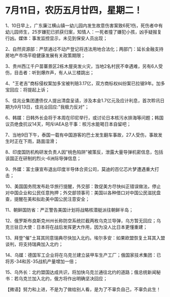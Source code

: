 # 7月11日，农历五月廿四，星期二！

1、10日早上，广东廉江横山镇一幼儿园内发生故意伤害案致6死1伤，死伤者中有幼儿园师生，25岁嫌犯已抓获归案，知情人：一死者撞了嫌犯小孩，凶手疑报复行凶。媒体：事发监控显示，未见到保安人员出现；

2、自然资源部：严禁通过不动产登记将违法用地合法化；两部门：延长金融支持房地产市场平稳健康发展有关政策期限；

3、贵州西江千户苗寨景区2栋木屋突发火灾，当地2名村民不幸遇难，另有6人受伤，目击者：听到爆炸声，有人从三楼跳出；

4、"王老吉"商标侵权案加多宝被判赔3.17亿，双方商标权纠纷案已拉锯9年。加多宝回应：将提起上诉；

5、佳兆业集团遭债仅人提出清盘呈请，涉及本金1.7亿元及应计利息，首次聆讯日期为9月13日，佳兆业回应:"我极力反对"；

6、韩媒：日韩外长会将于本周在印尼举行，或讨论日本核污水排海等问题；韩国议员绝食抗议14天，呵斥IAEA总干事：核污水能喝日本自留吧；

7、当地9日下午，泰国一载有中国游客的巴士发生翻车事故，27人受伤，事故发生时正在下雨，路面湿滑；

8、印度国防机构研发负责人因"桃色陷阱"被策反，泄露大量导弹机密信息，包括该国正在研制的烈火-6洲际导弹信息；

9、外媒：富士康宣布退出印度半导体合资公司，莫迪的百亿芯片梦遭遇重大打击；

10、美国国务院发布赴华旅行提醒，外交部：敦促美方尽快纠正错误做法，停止对中国企业和公民任意拘押；外交部领事司：美国以各种借口对中国公民滋扰盘查，提醒在美和拟赴美中国公民注意安全；

11、朝鲜国防省：严正警告美国计划将战略核潜艇派往朝鲜半岛；

12、俄罗斯布良斯克州州长称防空系统拦截两枚乌克兰导弹，乌方暂无回应；乌克兰驻日大使：日本将在战后发挥更大作用，因为没人比日本更懂重建；

13、拜登"催"土耳其同意瑞典尽快加入北约。埃尔多安：如果欧盟恢复土耳其入盟谈判，将支持瑞典加入北约；

14、乌媒：德国军工企业将在乌克兰建立装甲车生产工厂；俄国家技术集团：已将苏-34和苏-35战机产量增加一倍；

15、乌外长：北约盟国达成共识，将加快乌克兰通往北约的道路；俄总统新闻秘书：若乌克兰加入北约，俄方将作出明确坚决回应；



【微语】努力和上进，不是为了做给别人看，是为了不辜负自己，不辜负此生！

